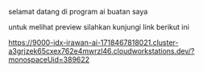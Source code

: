 selamat datang di program ai buatan saya

untuk melihat preview silahkan kunjungi link berikut ini

https://9000-idx-irawan-ai-1718467818021.cluster-a3grjzek65cxex762e4mwrzl46.cloudworkstations.dev/?monospaceUid=389622
